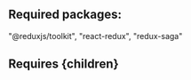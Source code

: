 <!--
src/
├── Page/
│   ├── store.ts
│   ├── reducers.ts
│   ├── sagas.ts
│   ├── types.ts
│   └── selectors.ts
└── App.tsx
-->

## Required packages:

"@reduxjs/toolkit",
"react-redux",
"redux-saga"

## Requires <Provider store={store}>{children}</Provider>
